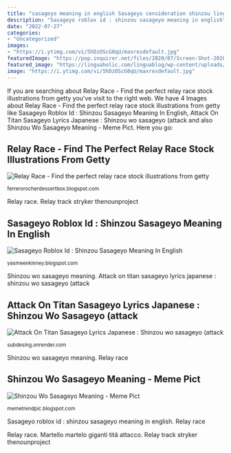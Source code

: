 ```yaml
---
title: "sasageyo meaning in english Sasageyo consideration shinzou linguaholic linguablog"
description: "Sasageyo roblox id : shinzou sasageyo meaning in english"
date: "2022-07-27"
categories:
- "Uncategorized"
images:
- "https://i.ytimg.com/vi/5hDzOScG0qU/maxresdefault.jpg"
featuredImage: "https://pop.inquirer.net/files/2020/07/Screen-Shot-2020-07-08-at-3.05.20-PM.png"
featured_image: "https://linguaholic.com/linguablog/wp-content/uploads/2020/11/Japanese-捧げよ-Meaning.jpg"
image: "https://i.ytimg.com/vi/5hDzOScG0qU/maxresdefault.jpg"
---
```


If you are searching about Relay Race - Find the perfect relay race stock illustrations from getty you've visit to the right web. We have 4 Images about Relay Race - Find the perfect relay race stock illustrations from getty like Sasageyo Roblox Id : Shinzou Sasageyo Meaning In English, Attack On Titan Sasageyo Lyrics Japanese : Shinzou wo sasageyo (attack and also Shinzou Wo Sasageyo Meaning - Meme Pict. Here you go:

## Relay Race - Find The Perfect Relay Race Stock Illustrations From Getty

![Relay Race - Find the perfect relay race stock illustrations from getty](https://static.thenounproject.com/png/78045-200.png "Relay race")

<small>ferrerorocherdessertbox.blogspot.com</small>

Relay race. Relay track stryker thenounproject

## Sasageyo Roblox Id : Shinzou Sasageyo Meaning In English

![Sasageyo Roblox Id : Shinzou Sasageyo Meaning In English](https://i.ytimg.com/vi/5hDzOScG0qU/maxresdefault.jpg "Relay race")

<small>yasmeenkinney.blogspot.com</small>

Shinzou wo sasageyo meaning. Attack on titan sasageyo lyrics japanese : shinzou wo sasageyo (attack

## Attack On Titan Sasageyo Lyrics Japanese : Shinzou Wo Sasageyo (attack

![Attack On Titan Sasageyo Lyrics Japanese : Shinzou wo sasageyo (attack](https://linguaholic.com/linguablog/wp-content/uploads/2020/11/Japanese-捧げよ-Meaning.jpg "Sasageyo consideration shinzou linguaholic linguablog")

<small>subdesing.onrender.com</small>

Shinzou wo sasageyo meaning. Relay race

## Shinzou Wo Sasageyo Meaning - Meme Pict

![Shinzou Wo Sasageyo Meaning - Meme Pict](https://pop.inquirer.net/files/2020/07/Screen-Shot-2020-07-08-at-3.05.20-PM.png "Sasageyo shinzou")

<small>memetrendpic.blogspot.com</small>

Sasageyo roblox id : shinzou sasageyo meaning in english. Relay race

Relay race. Martello martelo giganti titã attacco. Relay track stryker thenounproject
